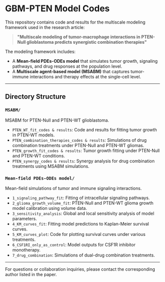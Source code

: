 # GBM-PTEN Model Codes

This repository contains code and results for the multiscale modeling framework used in the research article:

> **"Multiscale modeling of tumor-macrophage interactions in PTEN-Null glioblastoma predicts synergistic combination therapies"**

The modeling framework includes:
- A **Mean-field PDEs-ODEs model** that simulates tumor growth, signaling pathways, and drug responses at the population level.
- A **Multiscale agent-based model (MSABM)** that captures tumor-immune interactions and therapy effects at the single-cell level.

---

## Directory Structure

### `MSABM/`

MSABM for PTEN-Null and PTEN-WT glioblastoma.

- `PTEN_WT_fit_codes & results`: Code and results for fitting tumor growth in PTEN-WT models.
- `PTEN_combination_therapies_codes & results`: Simulations of drug combination treatments under PTEN-Null and PTEN-WT gliomas.
- `PTEN_growth_fit_codes & results`: Tumor growth fitting under PTEN-Null and PTEN-WT conditions.
- `PTEN_synergy_codes & results`: Synergy analysis for drug combination treatments using MSABM simulations.

### `Mean-field PDEs-ODEs model/`

Mean-field simulations of tumor and immune signaling interactions.

- `1_signaling_pathway_fit`: Fitting of intracellular signaling pathways.
- `2_glioma_growth_volume_fit`: PTEN-Null and PTEN-WT glioma growth model calibration using volume data.
- `3_sensitivity_analysis`: Global and local sensitivity analysis of model parameters.
- `4_KM_curves_fit`: Fitting model predictions to Kaplan-Meier survival curves.
- `5_KM_curves_plot`: Code for plotting survival curves under various treatments.
- `6_CSF1RI_only_as_control`: Model outputs for CSF1R inhibitor monotherapy.
- `7_drug_combination`: Simulations of dual-drug combination treatments.

---

For questions or collaboration inquiries, please contact the corresponding author listed in the paper.
